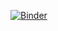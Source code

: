 [![Binder](https://mybinder.org/badge_logo.svg)](https://mybinder.org/v2/gh/eloisabaez/ElectionDonationDatabaseAndScorecard/boyfriendtechsupport?filepath=Scorecard_V2.ipynb)
